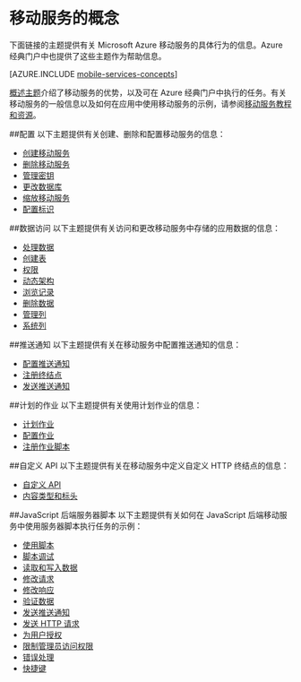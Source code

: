 <properties
	pageTitle="移动服务的概念"
	description="Azure 经典门户上的帮助集合中提供的移动服务概念主题的链接。"
	services="mobile-services"
	documentationCenter="na"
	authors="ggailey777"
	manager="dwrede"
	editor=""/>

<tags
	ms.service="mobile-services"
	ms.date="01/09/2016"
	wacn.date="03/28/2016"/>

# 移动服务的概念

下面链接的主题提供有关 Microsoft Azure 移动服务的具体行为的信息。Azure 经典门户中也提供了这些主题作为帮助信息。

[AZURE.INCLUDE [mobile-services-concepts](../includes/mobile-services-concepts.md)]

[概述主题](https://msdn.microsoft.com/zh-cn/library/azure/jj193167.aspx)介绍了移动服务的优势，以及可在 Azure 经典门户中执行的任务。有关移动服务的一般信息以及如何在应用中使用移动服务的示例，请参阅[移动服务教程和资源](/documentation/services/mobile-services/)。

##配置
以下主题提供有关创建、删除和配置移动服务的信息：

- [创建移动服务](https://msdn.microsoft.com/zh-cn/library/azure/jj193169.aspx) 
- [删除移动服务](https://msdn.microsoft.com/zh-cn/library/azure/jj193173.aspx) 
- [管理密钥](https://msdn.microsoft.com/zh-cn/library/azure/jj193164.aspx) 
- [更改数据库](https://msdn.microsoft.com/zh-cn/library/azure/jj193170.aspx) 
- [缩放移动服务](https://msdn.microsoft.com/zh-cn/library/azure/jj193178.aspx) 
- [配置标识](https://msdn.microsoft.com/zh-cn/library/azure/jj591527.aspx) 

##数据访问
以下主题提供有关访问和更改移动服务中存储的应用数据的信息：

- [处理数据](https://msdn.microsoft.com/zh-cn/library/azure/jj631634.aspx) 
- [创建表](https://msdn.microsoft.com/zh-cn/library/azure/jj193162.aspx) 
- [权限](https://msdn.microsoft.com/zh-cn/library/azure/jj193161.aspx) 
- [动态架构](https://msdn.microsoft.com/zh-cn/library/azure/jj193175.aspx) 
- [浏览记录](https://msdn.microsoft.com/zh-cn/library/azure/jj193171.aspx) 
- [删除数据](https://msdn.microsoft.com/zh-cn/library/azure/jj908633.aspx) 
- [管理列](https://msdn.microsoft.com/zh-cn/library/azure/jj193177.aspx) 
- [系统列](https://msdn.microsoft.com/zh-cn/library/azure/dn518225.aspx) 

##推送通知
以下主题提供有关在移动服务中配置推送通知的信息：

- [配置推送通知](https://msdn.microsoft.com/zh-cn/library/azure/jj591526.aspx)
- [注册终结点](https://msdn.microsoft.com/zh-cn/library/azure/dn771685.aspx) 
- [发送推送通知](https://msdn.microsoft.com/zh-cn/library/azure/jj631630.aspx)

##计划的作业
以下主题提供有关使用计划作业的信息：

- [计划作业](https://msdn.microsoft.com/zh-cn/library/azure/jj860528.aspx) 
- [配置作业](https://msdn.microsoft.com/zh-cn/library/azure/jj899833.aspx) 
- [注册作业脚本](https://msdn.microsoft.com/zh-cn/library/azure/jj899832.aspx)

##自定义 API
以下主题提供有关在移动服务中定义自定义 HTTP 终结点的信息：

- [自定义 API](https://msdn.microsoft.com/zh-cn/library/azure/dn280974.aspx) 
- [内容类型和标头](https://msdn.microsoft.com/zh-cn/library/azure/dn303369.aspx)

##JavaScript 后端服务器脚本
以下主题提供有关如何在 JavaScript 后端移动服务中使用服务器脚本执行任务的示例：

- [使用脚本](https://msdn.microsoft.com/zh-cn/library/azure/jj193174.aspx)
- [脚本调试](https://msdn.microsoft.com/zh-cn/library/azure/jj631636.aspx)
- [读取和写入数据](https://msdn.microsoft.com/zh-cn/library/azure/jj631640.aspx) 
- [修改请求](https://msdn.microsoft.com/zh-cn/library/azure/jj631635.aspx) 
- [修改响应](https://msdn.microsoft.com/zh-cn/library/azure/jj631631.aspx) 
- [验证数据](https://msdn.microsoft.com/zh-cn/library/azure/jj631638.aspx) 
- [发送推送通知](https://msdn.microsoft.com/zh-cn/library/azure/jj631630.aspx)  
- [发送 HTTP 请求](https://msdn.microsoft.com/zh-cn/library/azure/jj631641.aspx) 
- [为用户授权](https://msdn.microsoft.com/zh-cn/library/azure/jj631637.aspx) 
- [限制管理员访问权限](https://msdn.microsoft.com/zh-cn/library/azure/jj712649.aspx) 
- [错误处理](https://msdn.microsoft.com/zh-cn/library/azure/jj631632.aspx) 
- [快捷键](https://msdn.microsoft.com/zh-cn/library/azure/jj552469.aspx) 



 

<!---HONumber=Mooncake_0118_2016-->